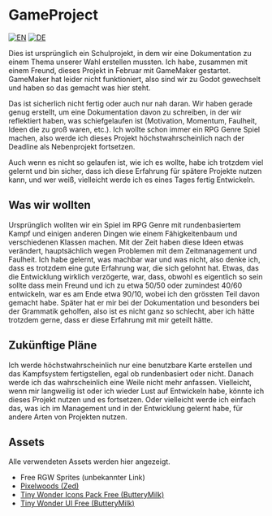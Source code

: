 # GameProject
[![EN](https://img.shields.io/badge/lang-EN-green)](https://github.com/Leonardo-1511/GameProject/blob/master/README.en-EN.md)
[![DE](https://img.shields.io/badge/lang-DE-blue)](https://github.com/Leonardo-1511/GameProject/blob/master/README.de-DE.md)

Dies ist ursprünglich ein Schulprojekt, in dem wir eine Dokumentation zu einem Thema unserer Wahl erstellen mussten. Ich habe, zusammen mit einem Freund, dieses Projekt in Februar mit GameMaker gestartet. GameMaker hat leider nicht funktioniert,
also sind wir zu Godot gewechselt und haben so das gemacht was hier steht.

Das ist sicherlich nicht fertig oder auch nur nah daran. Wir haben gerade genug erstellt, um eine Dokumentation davon zu schreiben, in der wir reflektiert haben, was schiefgelaufen ist (Motivation, Momentum, Faulheit, Ideen die zu groß waren, etc.).
Ich wollte schon immer ein RPG Genre Spiel machen, also werde ich dieses Projekt höchstwahrscheinlich nach der Deadline als Nebenprojekt fortsetzen.

Auch wenn es nicht so gelaufen ist, wie ich es wollte, habe ich trotzdem viel gelernt und bin sicher, dass ich diese Erfahrung für spätere Projekte nutzen kann, und wer weiß, vielleicht werde ich es eines Tages fertig Entwickeln.

## Was wir wollten
Ursprünglich wollten wir ein Spiel im RPG Genre mit rundenbasiertem Kampf und einigen anderen Dingen wie einem Fähigkeitenbaum und verschiedenen Klassen machen. Mit der Zeit haben diese Ideen etwas verändert,
hauptsächlich wegen Problemen mit dem Zeitmanagement und Faulheit. Ich habe gelernt, was machbar war und was nicht, also denke ich, dass es trotzdem eine gute Erfahrung war, die sich gelohnt hat. Etwas, das die Entwicklung wirklich verzögerte, war, dass,
obwohl es eigentlich so sein sollte dass mein Freund und ich zu etwa 50/50 oder zumindest 40/60 entwickeln, war es am Ende etwa 90/10, wobei ich den grössten Teil davon gemacht habe. Später hat er mir bei der Dokumentation und besonders bei der Grammatik
geholfen, also ist es nicht ganz so schlecht, aber ich hätte trotzdem gerne, dass er diese Erfahrung mit mir geteilt hätte.

## Zukünftige Pläne
Ich werde höchstwahrscheinlich nur eine benutzbare Karte erstellen und das Kampfsystem fertigstellen, egal ob rundenbasiert oder nicht. Danach werde ich das wahrscheinlich eine Weile nicht mehr anfassen.
Vielleicht, wenn mir langweilig ist oder ich wieder Lust auf Entwickeln habe, könnte ich dieses Projekt nutzen und es fortsetzen. Oder vielleicht werde ich einfach das, was ich im Management und in der Entwicklung gelernt habe,
für andere Arten von Projekten nutzen.

## Assets
Alle verwendeten Assets werden hier angezeigt.
- Free RGW Sprites (unbekannter Link)
- [Pixelwoods (Zed)](https://zedpixel.itch.io/pixel-16-woods-free-top-down-pixelart-asset-pack)
- [Tiny Wonder Icons Pack Free (ButteryMilk)](https://butterymilk.itch.io/tiny-wonder-rpg-icons)
- [Tiny Wonder UI Free (ButteryMilk)](https://butterymilk.itch.io/tiny-wonder-gui-pack)
